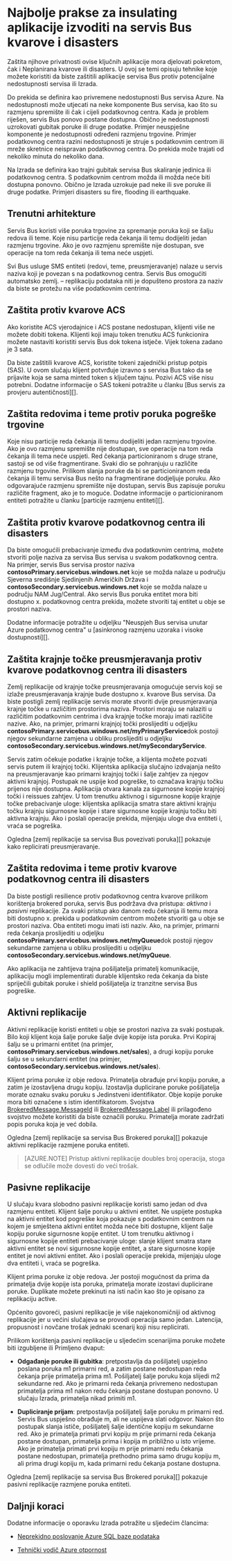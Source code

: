 <properties 
    pageTitle="Insulating Bus servisa aplikacija izvoditi na kvarove i disasters | Microsoft Azure"
    description="U članku se opisuje tehnike koje možete koristiti da biste zaštitili aplikacije protiv potencijalne nedostupnosti servisa Bus."
    services="service-bus"
    documentationCenter="na"
    authors="sethmanheim"
    manager="timlt"
    editor="tysonn" /> 
<tags 
    ms.service="service-bus"
    ms.devlang="na"
    ms.topic="article"
    ms.tgt_pltfrm="na"
    ms.workload="na"
    ms.date="09/02/2016"
    ms.author="sethm" />

# <a name="best-practices-for-insulating-applications-against-service-bus-outages-and-disasters"></a>Najbolje prakse za insulating aplikacije izvoditi na servis Bus kvarove i disasters

Zaštita njihove privatnosti ovise ključnih aplikacije mora djelovati pokretom, čak i Neplanirana kvarove ili disasters. U ovoj se temi opisuju tehnike koje možete koristiti da biste zaštitili aplikacije servisa Bus protiv potencijalne nedostupnosti servisa ili Izrada.

Do prekida se definira kao privremene nedostupnosti Bus servisa Azure. Na nedostupnosti može utjecati na neke komponente Bus servisa, kao što su razmjenu spremište ili čak i cijeli podatkovnog centra. Kada je problem riješen, servis Bus ponovo postane dostupna. Obično je nedostupnosti uzrokovati gubitak poruke ili druge podatke. Primjer neuspješne komponente je nedostupnosti određeni razmjenu trgovine. Primjer podatkovnog centra razini nedostupnosti je struje s podatkovnim centrom ili mreže skretnice neispravan podatkovnog centra. Do prekida može trajati od nekoliko minuta do nekoliko dana.

Na Izrada se definira kao trajni gubitak servisa Bus skaliranje jedinica ili podatkovnog centra. S podatkovnim centrom možda ili možda neće biti dostupna ponovno. Obično je Izrada uzrokuje pad neke ili sve poruke ili druge podatke. Primjeri disasters su fire, flooding ili earthquake.

## <a name="current-architecture"></a>Trenutni arhitekture

Servis Bus koristi više poruka trgovine za spremanje poruka koji se šalju redova ili teme. Koje nisu particije reda čekanja ili temu dodijeliti jedan razmjenu trgovine. Ako je ovo razmjenu spremište nije dostupan, sve operacije na tom reda čekanja ili tema neće uspjeti.

Svi Bus usluge SMS entiteti (redovi, teme, preusmjeravanje) nalaze u servis naziva koji je povezan s na podatkovnog centra. Servis Bus omogućiti automatsko zemlj. – replikaciju podataka niti je dopušteno prostora za naziv da biste se protežu na više podatkovnim centrima.

## <a name="protecting-against-acs-outages"></a>Zaštita protiv kvarove ACS

Ako koristite ACS vjerodajnice i ACS postane nedostupan, klijenti više ne možete dobiti tokena. Klijenti koji imaju token trenutku ACS funkcionira možete nastaviti koristiti servis Bus dok tokena istječe. Vijek tokena zadano je 3 sata.

Da biste zaštitili kvarove ACS, koristite tokeni zajednički pristup potpis (SAS). U ovom slučaju klijent potvrđuje izravno s servisa Bus tako da se prijavite koja se sama minted token s ključem tajnu. Pozivi ACS više nisu potrebni. Dodatne informacije o SAS tokeni potražite u članku [Bus servis za provjeru autentičnosti][].

## <a name="protecting-queues-and-topics-against-messaging-store-failures"></a>Zaštita redovima i teme protiv poruka pogreške trgovine

Koje nisu particije reda čekanja ili temu dodijeliti jedan razmjenu trgovine. Ako je ovo razmjenu spremište nije dostupan, sve operacije na tom reda čekanja ili tema neće uspjeti. Red čekanja particioniranom s druge strane, sastoji se od više fragmentirane. Svaki dio se pohranjuju u različite razmjenu trgovine. Prilikom slanja poruke da bi se particioniranom reda čekanja ili temu servisa Bus nešto na fragmentirane dodjeljuje poruku. Ako odgovarajuće razmjenu spremište nije dostupan, servis Bus zapisuje poruku različite fragment, ako je to moguće. Dodatne informacije o particioniranom entiteti potražite u članku [particije razmjenu entiteti][].

## <a name="protecting-against-datacenter-outages-or-disasters"></a>Zaštita protiv kvarove podatkovnog centra ili disasters

Da biste omogućili prebacivanje između dva podatkovnim centrima, možete stvoriti polje naziva za servisa Bus servisa u svakom podatkovnog centra. Na primjer, servis Bus servisa prostor naziva **contosoPrimary.servicebus.windows.net** koje se možda nalaze u području Sjeverna središnje Sjedinjenih Američkih Država i **contosoSecondary.servicebus.windows.net** koje se možda nalaze u području NAM Jug/Central. Ako servis Bus poruka entitet mora biti dostupno x. podatkovnog centra prekida, možete stvoriti taj entitet u obje se prostori naziva.

Dodatne informacije potražite u odjeljku "Neuspjeh Bus servisa unutar Azure podatkovnog centra" u [asinkronog razmjenu uzoraka i visoke dostupnosti][].

## <a name="protecting-relay-endpoints-against-datacenter-outages-or-disasters"></a>Zaštita krajnje točke preusmjeravanja protiv kvarove podatkovnog centra ili disasters

Zemlj replikacije od krajnje točke preusmjeravanja omogućuje servis koji se izlaže preusmjeravanja krajnje bude dostupno x. kvarove Bus servisa. Da biste postigli zemlj replikacije servis morate stvoriti dvije preusmjeravanja krajnje točke u različitim prostorima naziva. Prostori moraju se nalaziti u različitim podatkovnim centrima i dva krajnje točke moraju imati različite nazive. Ako, na primjer, primarni krajnjoj točki proslijediti u odjeljku **contosoPrimary.servicebus.windows.net/myPrimaryService**dok postoji njegov sekundarne zamjena u obliku proslijediti u odjeljku **contosoSecondary.servicebus.windows.net/mySecondaryService**.

Servis zatim očekuje podatke i krajnje točke, a klijenta možete pozvati servis putem ili krajnjoj točki. Klijentska aplikacija slučajno izdvajanja nešto na preusmjeravanje kao primarni krajnjoj točki i šalje zahtjev za njegov aktivni krajnjoj. Postupak ne uspije kod pogreške, to označava krajnju točku prijenos nije dostupna. Aplikacija otvara kanala za sigurnosne kopije krajnjoj točki i reissues zahtjev. U tom trenutku aktivnog i sigurnosne kopije krajnje točke prebacivanje uloge: klijentska aplikacija smatra stare aktivni krajnju točku krajnju sigurnosne kopije i stare sigurnosne kopije krajnju točku biti aktivna krajnju. Ako i poslali operacije prekida, mijenjaju uloge dva entiteti i, vraća se pogreška.

Ogledna [zemlj replikacije sa servisa Bus povezivati poruka][] pokazuje kako replicirati preusmjeravanje.

## <a name="protecting-queues-and-topics-against-datacenter-outages-or-disasters"></a>Zaštita redovima i teme protiv kvarove podatkovnog centra ili disasters

Da biste postigli resilience protiv podatkovnog centra kvarove prilikom korištenja brokered poruka, servis Bus podržava dva pristupa: *aktivna* i *pasivni* replikacije. Za svaki pristup ako danom redu čekanja ili temu mora biti dostupno x. prekida u podatkovnim centrom možete stvoriti ga u obje se prostori naziva. Oba entiteti mogu imati isti naziv. Ako, na primjer, primarni reda čekanja proslijediti u odjeljku **contosoPrimary.servicebus.windows.net/myQueue**dok postoji njegov sekundarne zamjena u obliku proslijediti u odjeljku **contosoSecondary.servicebus.windows.net/myQueue**.

Ako aplikacija ne zahtijeva trajna pošiljatelja primatelj komunikacije, aplikaciju mogli implementirati durable klijentsko reda čekanja da biste spriječili gubitak poruke i shield pošiljatelja iz tranzitne servisa Bus pogreške.

## <a name="active-replication"></a>Aktivni replikacije

Aktivni replikacije koristi entiteti u obje se prostori naziva za svaki postupak. Bilo koji klijent koja šalje poruke šalje dvije kopije ista poruka. Prvi Kopiraj šalju se u primarni entitet (na primjer, **contosoPrimary.servicebus.windows.net/sales**), a drugi kopiju poruke šalju se u sekundarni entitet (na primjer, **contosoSecondary.servicebus.windows.net/sales**).

Klijent prima poruke iz obje redova. Primatelja obrađuje prvi kopiju poruke, a zatim je izostavljena drugu kopiju. Izostavlja duplicirane poruke pošiljatelja morate oznaku svaku poruku s Jedinstveni identifikator. Obje kopije poruke mora biti označene s istim identifikatorom. Svojstva [BrokeredMessage.MessageId][] ili [BrokeredMessage.Label][] ili prilagođeno svojstvo možete koristiti da biste označili poruku. Primatelja morate zadržati popis poruka koja je već dobila.

Ogledna [zemlj replikacije sa servisa Bus Brokered poruka][] pokazuje aktivni replikacije razmjene poruka entiteti.

> [AZURE.NOTE] Pristup aktivni replikacije doubles broj operacija, stoga se odlučile može dovesti do veći trošak.

## <a name="passive-replication"></a>Pasivne replikacije

U slučaju kvara slobodno pasivni replikacije koristi samo jedan od dva razmjenu entiteti. Klijent šalje poruku u aktivni entitet. Ne uspijete postupka na aktivni entitet kod pogreške koja pokazuje s podatkovnim centrom na kojem je smještena aktivni entitet možda neće biti dostupne, klijent šalje kopiju poruke sigurnosne kopije entitet. U tom trenutku aktivnog i sigurnosne kopije entiteti prebacivanje uloge: slanje klijent smatra stare aktivni entitet se novi sigurnosne kopije entitet, a stare sigurnosne kopije entitet je novi aktivni entitet. Ako i poslali operacije prekida, mijenjaju uloge dva entiteti i, vraća se pogreška.

Klijent prima poruke iz obje redova. Jer postoji mogućnost da prima da primatelja dvije kopije ista poruka, primatelja morate izostavi duplicirane poruke. Duplikate možete prekinuti na isti način kao što je opisano za replikaciju active.

Općenito govoreći, pasivni replikacije je više najekonomičniji od aktivnog replikacije jer u većini slučajeva se provodi operacija samo jedan. Latencija, propusnost i novčane trošak jednaki scenarij koji nisu replicirati.

Prilikom korištenja pasivni replikacije u sljedećim scenarijima poruke možete biti izgubljene ili Primljeno dvaput:

-   **Odgađanje poruke ili gubitka**: pretpostavlja da pošiljatelj uspješno poslana poruka m1 primarni red, a zatim postane nedostupan reda čekanja prije primatelja prima m1. Pošiljatelj šalje poruku koja slijedi m2 sekundarne red. Ako je primarni reda čekanja privremeno nedostupan primatelja prima m1 nakon redu čekanja postane dostupan ponovno. U slučaju Izrada, primatelja nikad primiti m1.

-   **Dupliciranje prijam**: pretpostavlja pošiljatelj šalje poruku m primarni red. Servis Bus uspješno obrađuje m, ali ne uspijeva slati odgovor. Nakon što postupak slanja ističe, pošiljatelj šalje identične kopiju m sekundarne red. Ako je primatelja primati prvi kopiju m prije primarni reda čekanja postane dostupan, primatelja prima i kopija m približno u isto vrijeme. Ako je primatelja primati prvi kopiju m prije primarni redu čekanja postane nedostupan, primatelja prethodno prima samo drugu kopiju m, ali prima drugi kopiju m, kada primarni redu čekanja postane dostupna.

Ogledna [zemlj replikacije sa servisa Bus Brokered poruka][] pokazuje pasivni replikacije razmjene poruka entiteti.

## <a name="next-steps"></a>Daljnji koraci

Dodatne informacije o oporavku Izrada potražite u sljedećim člancima:

- [Neprekidno poslovanje Azure SQL baze podataka][]
- [Tehnički vodič Azure otpornost][]

  [Provjera autentičnosti Bus servisa]: service-bus-authentication-and-authorization.md
  [Particioniranom entiteti za razmjenu poruka]: service-bus-partitioning.md
  [Asinkrona razmjenu uzoraka i visoke dostupnosti]: service-bus-async-messaging.md#failure-of-service-bus-within-an-azure-datacenter
  [Zemlj replikacije sa servisa Bus povezivati poruke]: http://code.msdn.microsoft.com/Geo-replication-with-16dbfecd
  [BrokeredMessage.MessageId]: https://msdn.microsoft.com/library/azure/microsoft.servicebus.messaging.brokeredmessage.messageid.aspx
  [BrokeredMessage.Label]: https://msdn.microsoft.com/library/azure/microsoft.servicebus.messaging.brokeredmessage.label.aspx
  [Zemlj replikacije sa servisa Bus Brokered poruke]: http://code.msdn.microsoft.com/Geo-replication-with-f5688664
  [Neprekidno poslovanje Azure SQL baze podataka]: ../sql-database/sql-database-business-continuity.md
  [Tehnički vodič Azure otpornost]: ../resiliency/resiliency-technical-guidance.md
